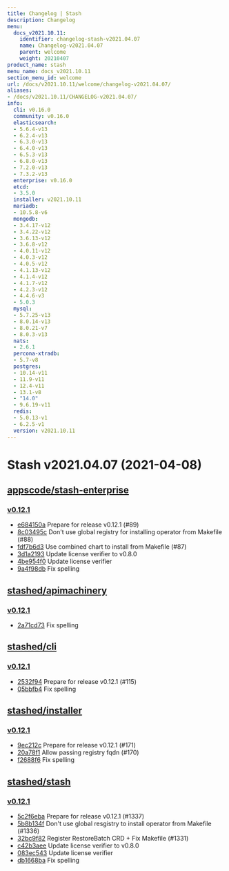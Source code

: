 ```yaml
---
title: Changelog | Stash
description: Changelog
menu:
  docs_v2021.10.11:
    identifier: changelog-stash-v2021.04.07
    name: Changelog-v2021.04.07
    parent: welcome
    weight: 20210407
product_name: stash
menu_name: docs_v2021.10.11
section_menu_id: welcome
url: /docs/v2021.10.11/welcome/changelog-v2021.04.07/
aliases:
- /docs/v2021.10.11/CHANGELOG-v2021.04.07/
info:
  cli: v0.16.0
  community: v0.16.0
  elasticsearch:
  - 5.6.4-v13
  - 6.2.4-v13
  - 6.3.0-v13
  - 6.4.0-v13
  - 6.5.3-v13
  - 6.8.0-v13
  - 7.2.0-v13
  - 7.3.2-v13
  enterprise: v0.16.0
  etcd:
  - 3.5.0
  installer: v2021.10.11
  mariadb:
  - 10.5.8-v6
  mongodb:
  - 3.4.17-v12
  - 3.4.22-v12
  - 3.6.13-v12
  - 3.6.8-v12
  - 4.0.11-v12
  - 4.0.3-v12
  - 4.0.5-v12
  - 4.1.13-v12
  - 4.1.4-v12
  - 4.1.7-v12
  - 4.2.3-v12
  - 4.4.6-v3
  - 5.0.3
  mysql:
  - 5.7.25-v13
  - 8.0.14-v13
  - 8.0.21-v7
  - 8.0.3-v13
  nats:
  - 2.6.1
  percona-xtradb:
  - 5.7-v8
  postgres:
  - 10.14-v11
  - 11.9-v11
  - 12.4-v11
  - 13.1-v8
  - "14.0"
  - 9.6.19-v11
  redis:
  - 5.0.13-v1
  - 6.2.5-v1
  version: v2021.10.11
---
```


# Stash v2021.04.07 (2021-04-08)


## [appscode/stash-enterprise](https://github.com/appscode/stash-enterprise)

### [v0.12.1](https://github.com/appscode/stash-enterprise/releases/tag/v0.12.1)

- [e684150a](https://github.com/appscode/stash-enterprise/commit/e684150a) Prepare for release v0.12.1 (#89)
- [8c03495c](https://github.com/appscode/stash-enterprise/commit/8c03495c) Don't use global registry for installing operator from Makefile (#88)
- [fdf7b6d3](https://github.com/appscode/stash-enterprise/commit/fdf7b6d3) Use combined chart to install from Makefile (#87)
- [3d1a2193](https://github.com/appscode/stash-enterprise/commit/3d1a2193) Update license verifier to v0.8.0
- [4be954f0](https://github.com/appscode/stash-enterprise/commit/4be954f0) Update license verifier
- [9a4f98db](https://github.com/appscode/stash-enterprise/commit/9a4f98db) Fix spelling



## [stashed/apimachinery](https://github.com/stashed/apimachinery)

### [v0.12.1](https://github.com/stashed/apimachinery/releases/tag/v0.12.1)

- [2a71cd73](https://github.com/stashed/apimachinery/commit/2a71cd73) Fix spelling



## [stashed/cli](https://github.com/stashed/cli)

### [v0.12.1](https://github.com/stashed/cli/releases/tag/v0.12.1)

- [2532f94](https://github.com/stashed/cli/commit/2532f94) Prepare for release v0.12.1 (#115)
- [05bbfb4](https://github.com/stashed/cli/commit/05bbfb4) Fix spelling



## [stashed/installer](https://github.com/stashed/installer)

### [v0.12.1](https://github.com/stashed/installer/releases/tag/v0.12.1)

- [9ec212c](https://github.com/stashed/installer/commit/9ec212c) Prepare for release v0.12.1 (#171)
- [20a78f1](https://github.com/stashed/installer/commit/20a78f1) Allow passing registry fqdn (#170)
- [f2688f6](https://github.com/stashed/installer/commit/f2688f6) Fix spelling



## [stashed/stash](https://github.com/stashed/stash)

### [v0.12.1](https://github.com/stashed/stash/releases/tag/v0.12.1)

- [5c2f6eba](https://github.com/stashed/stash/commit/5c2f6eba) Prepare for release v0.12.1 (#1337)
- [5b8b134f](https://github.com/stashed/stash/commit/5b8b134f) Don't use global resgistry to install operator from Makefile (#1336)
- [32bc9f82](https://github.com/stashed/stash/commit/32bc9f82) Register RestoreBatch CRD + Fix Makefile (#1331)
- [c42b3aee](https://github.com/stashed/stash/commit/c42b3aee) Update license verifier to v0.8.0
- [083ec543](https://github.com/stashed/stash/commit/083ec543) Update license verifier
- [db1668ba](https://github.com/stashed/stash/commit/db1668ba) Fix spelling




